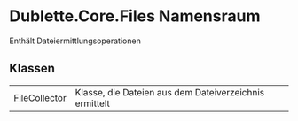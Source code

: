 # Dublette.Core.Files Namensraum


Enthält Dateiermittlungsoperationen



## Klassen
<table>
<tr>
<td><a href="T_Dublette_Core_Files_FileCollector.md">FileCollector</a></td>
<td>Klasse, die Dateien aus dem Dateiverzeichnis ermittelt</td></tr>
</table>